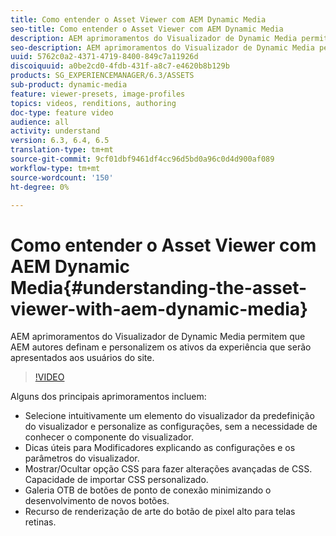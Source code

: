 ```yaml
---
title: Como entender o Asset Viewer com AEM Dynamic Media
seo-title: Como entender o Asset Viewer com AEM Dynamic Media
description: AEM aprimoramentos do Visualizador de Dynamic Media permitem que AEM autores definam e personalizem os ativos da experiência que serão apresentados aos usuários do site.
seo-description: AEM aprimoramentos do Visualizador de Dynamic Media permitem que AEM autores definam e personalizem os ativos da experiência que serão apresentados aos usuários do site.
uuid: 5762c0a2-4371-4719-8400-849c7a11926d
discoiquuid: a0be2cd0-4fdb-431f-a8c7-e4620b8b129b
products: SG_EXPERIENCEMANAGER/6.3/ASSETS
sub-product: dynamic-media
feature: viewer-presets, image-profiles
topics: videos, renditions, authoring
doc-type: feature video
audience: all
activity: understand
version: 6.3, 6.4, 6.5
translation-type: tm+mt
source-git-commit: 9cf01dbf9461df4cc96d5bd0a96c0d4d900af089
workflow-type: tm+mt
source-wordcount: '150'
ht-degree: 0%

---
```



# Como entender o Asset Viewer com AEM Dynamic Media{#understanding-the-asset-viewer-with-aem-dynamic-media}

AEM aprimoramentos do Visualizador de Dynamic Media permitem que AEM autores definam e personalizem os ativos da experiência que serão apresentados aos usuários do site.

>[!VIDEO](https://video.tv.adobe.com/v/17783/?quality=9&learn=on)

Alguns dos principais aprimoramentos incluem:

* Selecione intuitivamente um elemento do visualizador da predefinição do visualizador e personalize as configurações, sem a necessidade de conhecer o componente do visualizador.
* Dicas úteis para Modificadores explicando as configurações e os parâmetros do visualizador.
* Mostrar/Ocultar opção CSS para fazer alterações avançadas de CSS. Capacidade de importar CSS personalizado.
* Galeria OTB de botões de ponto de conexão minimizando o desenvolvimento de novos botões.
* Recurso de renderização de arte do botão de pixel alto para telas retinas.